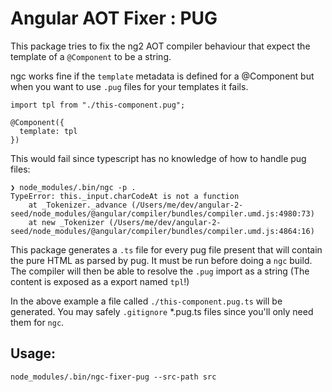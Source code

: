 Angular AOT Fixer : PUG
=======================

This package tries to fix the ng2 AOT compiler behaviour that expect the template of a `@Component` to be a string.


ngc works fine if the `template` metadata is defined for a @Component but when you want to use `.pug` files for your templates
it fails.

```
import tpl from "./this-component.pug";

@Component({
  template: tpl
})
```

This would fail since typescript has no knowledge of how to handle pug files:
```
❯ node_modules/.bin/ngc -p .
TypeError: this._input.charCodeAt is not a function
    at _Tokenizer._advance (/Users/me/dev/angular-2-seed/node_modules/@angular/compiler/bundles/compiler.umd.js:4980:73)
    at new _Tokenizer (/Users/me/dev/angular-2-seed/node_modules/@angular/compiler/bundles/compiler.umd.js:4864:16)
```

This package generates a `.ts` file for every pug file present that will contain the pure HTML as parsed by pug. 
It must be run before doing a `ngc` build.
The compiler will then be able to resolve the `.pug` import as a string (The content is exposed as a export named `tpl`!)

In the above example a file called `./this-component.pug.ts` will be generated. 
You may safely `.gitignore` *.pug.ts files since you'll only need them for `ngc`.

Usage:
------
```
node_modules/.bin/ngc-fixer-pug --src-path src
```

